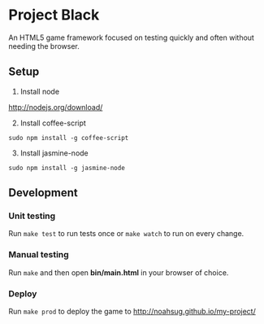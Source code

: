 # Project Black

An HTML5 game framework focused on testing quickly and often without needing the browser.

## Setup

1. Install node

http://nodejs.org/download/

2. Install coffee-script

`sudo npm install -g coffee-script`

3. Install jasmine-node

`sudo npm install -g jasmine-node`

## Development

### Unit testing
Run `make test` to run tests once or `make watch` to run on every change.

### Manual testing
Run `make` and then open **bin/main.html** in your browser of choice.

### Deploy
Run `make prod` to deploy the game to http://noahsug.github.io/my-project/